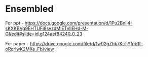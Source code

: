 # Ensembled


For ppt - https://docs.google.com/presentation/d/1Pu2Bnij4-sKXKBVg9EHTUFi8svzdMIETvIlEHd-M-GI/edit#slide=id.g124aef84240_0_23

For paper - https://drive.google.com/file/d/1w92gZhk7KcTYfnb1f-oRqrlwK2MXe_Fb/view
